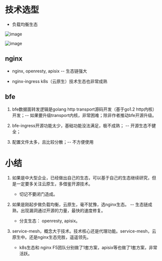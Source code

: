 # 技术选型

* 负载均衡生态

![image](https://github.com/user-attachments/assets/d64c5568-d91c-44bc-bbda-3963b0971217)

![image](https://github.com/user-attachments/assets/49991880-d49d-4f4b-bf24-ad08af7b5c1d)


## nginx

* nginx, openresty, apisix -- 生态链强大

* nginx-ingress k8s（云原生）技术生态也非常成熟

## bfe

1. bfe数据面转发逻辑是golang http transport源码开发（基于go1.2 http内核）开发；-- 如果要升级transport内核，非常困难；除非作者推动bfe开源升级。

2. bfe-ingress开源功能太少，基础功能没法满足，极不成熟； -- 开源生态不健全；

3. 配置文件太多，且比较分散；-- 不方便使用

# 小结

1. 如果是中大型企业，已经做出自己的生态，可以基于自己的生态继续研究，但是一定要多关注云原生，多借鉴开源技术。
   * 切记不要闭门造成。

2. 如果是刚起步做负载均衡，云原生，毫不犹豫，选nginx生态。 -- 生态链成熟，出现漏洞通过开源的力量，最快的速度修复。
   * 分支生态： openresty, apisix。

3. service-mesh，概念大于技术。技术核心还是代理功能。service-mesh，云原生中。还是nginx生态完胜，遥遥领先。
   * k8s生态和 nginx F5团队分别做了1套方案，apisix等也做了1套方案，非常活跃。
